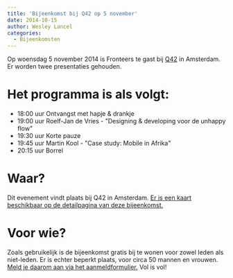```yaml
---
title: 'Bijeenkomst bij Q42 op 5 november'
date: 2014-10-15
author: Wesley Lancel
categories:
  - Bijeenkomsten
---
```


Op woensdag 5 november 2014 is Fronteers te gast bij [Q42](http://www.q42.nl) in Amsterdam. Er worden twee presentaties gehouden.

# Het programma is als volgt:

- 18:00 uur Ontvangst met hapje & drankje
- 19:00 uur Roelf-Jan de Vries - "Designing & developing voor de unhappy flow"
- 19:30 uur Korte pauze
- 19:45 uur Martin Kool - "Case study: Mobile in Afrika"
- 20:15 uur Borrel

# Waar?

Dit evenement vindt plaats bij Q42 in Amsterdam. [Er is een kaart beschikbaar op de detailpagina van deze bijeenkomst.](/bijeenkomsten/2014/q42)

# Voor wie?

Zoals gebruikelijk is de bijeenkomst gratis bij te wonen voor zowel leden als niet-leden. Er is echter beperkt plaats, voor circa 50 mannen en vrouwen. [Meld je daarom aan via het aanmeldformulier.](/bijeenkomsten/2014/q42#formulier-1) Vol is vol!
